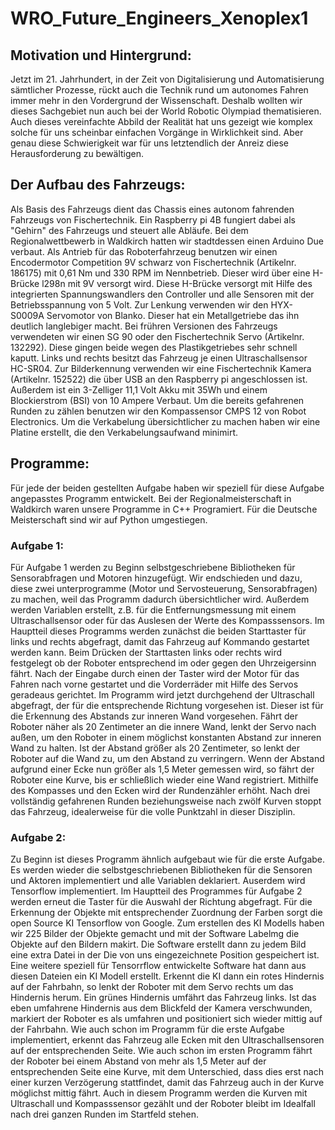 # WRO_Future_Engineers_Xenoplex1

## Motivation und Hintergrund:
Jetzt im 21. Jahrhundert, in der Zeit von Digitalisierung und Automatisierung sämtlicher Prozesse, rückt auch die Technik rund um autonomes Fahren immer mehr in den Vordergrund der Wissenschaft. Deshalb wollten wir dieses Sachgebiet nun auch bei der World Robotic Olympiad thematisieren. Auch dieses vereinfachte Abbild der Realität hat uns gezeigt wie komplex solche für uns scheinbar einfachen Vorgänge in Wirklichkeit sind. Aber genau diese Schwierigkeit war für uns letztendlich der Anreiz diese Herausforderung zu bewältigen.

## Der Aufbau des Fahrzeugs: 
Als Basis des Fahrzeugs dient das Chassis eines autonom fahrenden Fahrzeugs von Fischertechnik. Ein Raspberry pi 4B fungiert dabei als "Gehirn" des Fahrzeugs und steuert alle Abläufe. Bei dem Regionalwettbewerb in Waldkirch hatten wir stadtdessen einen Arduino Due verbaut. Als Antrieb für das Roboterfahrzeug benutzen wir einen Encodermotor Competition 9V schwarz von Fischertechnik (Artikelnr. 186175) mit 0,61 Nm und 330 RPM im Nennbetrieb. Dieser wird über eine H-Brücke l298n mit 9V versorgt wird. Diese H-Brücke versorgt mit Hilfe des integrierten Spannungswandlers den Controller und alle Sensoren mit der Betriebsspannung von 5 Volt. Zur Lenkung verwenden wir den HYX-S0009A Servomotor von Blanko. Dieser hat ein Metallgetriebe das ihn deutlich langlebiger macht. Bei frühren Versionen des Fahrzeugs verwendeten wir einen SG 90 oder den Fischertechnik Servo (Artikelnr. 132292). Diese gingen beide wegen des Plastikgetriebes sehr schnell kaputt. Links und rechts besitzt das Fahrzeug je einen Ultraschallsensor HC-SR04. Zur Bilderkennung verwenden wir eine Fischertechnik Kamera (Artikelnr. 152522) die über USB an den Raspberry pi angeschlossen ist. Außerdem ist ein 3-Zelliger 11,1 Volt Akku mit 35Wh und einem Blockierstrom (BSI) von 10 Ampere Verbaut. Um die bereits gefahrenen Runden zu zählen benutzen wir den Kompassensor CMPS 12 von Robot Electronics. Um die Verkabelung übersichtlicher zu machen haben wir eine Platine erstellt, die den Verkabelungsaufwand minimirt.

## Programme:
Für jede der beiden gestellten Aufgabe haben wir speziell für diese Aufgabe angepasstes Programm entwickelt. Bei der Regionalmeisterschaft in Waldkirch waren unsere Programme in C++ Programiert. Für die Deutsche Meisterschaft sind wir auf Python umgestiegen.
### Aufgabe 1:
Für Aufgabe 1 werden zu Beginn selbstgeschriebene Bibliotheken für Sensorabfragen und Motoren hinzugefügt. Wir endschieden und dazu, diese zwei unterprogramme (Motor und Servosteuerung, Sensorabfragen) zu machen, weil das Programm dadurch übersichtlicher wird. Außerdem werden Variablen erstellt, z.B. für die Entfernungsmessung mit einem Ultraschallsensor oder für das Auslesen der Werte des Kompasssensors. Im Hauptteil dieses Programms werden zunächst die beiden Starttaster für links und rechts abgefragt, damit das Fahrzeug auf Kommando gestartet werden kann. Beim Drücken der Starttasten links oder rechts wird festgelegt ob der Roboter entsprechend im oder gegen den Uhrzeigersinn fährt. Nach der Eingabe durch einen der Taster wird der Motor für das Fahren nach vorne gestartet und die Vorderräder mit Hilfe des Servos geradeaus gerichtet. Im Programm wird jetzt durchgehend der Ultraschall abgefragt, der für die entsprechende Richtung vorgesehen ist. Dieser ist für die Erkennung des Abstands zur inneren Wand vorgesehen. Fährt der Roboter näher als 20 Zentimeter an die innere Wand, lenkt der Servo nach außen, um den Roboter in einem möglichst konstanten Abstand zur inneren Wand zu halten. Ist der Abstand größer als 20 Zentimeter, so lenkt der Roboter auf 
die Wand zu, um den Abstand zu verringern. Wenn der Abstand aufgrund einer Ecke nun größer als 1,5 Meter gemessen wird, so fährt der Roboter eine Kurve, bis er schließlich wieder eine Wand registriert. Mithilfe des Kompasses und den Ecken wird der Rundenzähler erhöht. Nach drei vollständig gefahrenen Runden beziehungsweise nach zwölf Kurven stoppt das Fahrzeug, idealerweise für die volle Punktzahl in dieser Disziplin.
### Aufgabe 2:
Zu Beginn ist dieses Programm ähnlich aufgebaut wie für die erste Aufgabe. Es werden wieder die selbstgeschriebenen Bibliotheken für die Sensoren und Aktoren implementiert und alle Variablen deklariert. Auserdem wird Tensorflow implementiert. Im Hauptteil des Programmes für Aufgabe 2 werden erneut die Taster für die Auswahl der Richtung abgefragt.
Für die Erkennung der Objekte mit entsprechender Zuordnung der Farben sorgt die open Source KI Tensorflow von Google. Zum erstellen des KI Modells haben wir 225 Bilder der Objekte gemacht und mit der Software Labelmg die Objekte auf den Bildern makirt. Die Software erstellt dann zu jedem Bild eine extra Datei in der Die von uns eingezeichnete Position gespeichert ist. Eine weitere speziell für Tensorrflow entwickelte Software hat dann aus diesen Dateien ein KI Modell erstellt. Erkennt die KI dann ein rotes Hindernis auf der Fahrbahn, so lenkt der Roboter mit dem Servo rechts um das  Hindernis herum. Ein grünes Hindernis umfährt das Fahrzeug links. Ist das eben umfahrene Hindernis aus dem Blickfeld der Kamera verschwunden, markiert der Roboter es als umfahren und positioniert sich wieder mittig auf der Fahrbahn. Wie auch schon im Programm für die erste Aufgabe implementiert, erkennt das Fahrzeug alle Ecken mit den Ultraschallsensoren auf der entsprechenden Seite. Wie auch schon im ersten Programm fährt der Roboter bei einem Abstand von mehr als 1,5 Meter auf der entsprechenden Seite eine Kurve, mit dem Unterschied, dass dies erst nach einer kurzen Verzögerung stattfindet, damit das Fahrzeug auch in der Kurve möglichst mittig fährt. Auch in diesem Programm werden die Kurven mit Ultraschall und Kompasssensor gezählt und der Roboter bleibt im Idealfall nach drei ganzen Runden im Startfeld stehen.